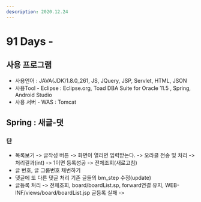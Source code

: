 ```yaml
---
description: 2020.12.24
---
```


# 91 Days -

## 사용 프로그램

* 사용언어 : JAVA\(JDK\)1.8.0\_261, JS, JQuery, JSP, Servlet, HTML, JSON
* 사용Tool  - Eclipse : Eclipse.org, Toad DBA Suite for Oracle 11.5 , Spring, Android Studio
* 사용 서버 - WAS : Tomcat

## Spring : 새글-댓

### 단

* 목록보기 -&gt; 글작성 버튼 -&gt; 화면이 열리면 입력받는다. -&gt; 오라클 전송 및 처리 -&gt; 처리결과\(int\) -&gt; 1이면 등록성공 -&gt; 전체조회\(새로고침\)
* 글 번호, 글 그룹번호 채번하기
* 댓글에 또 다른 댓글 처리 기존 글들의 bm\_step 수정\(update\)
* 글등록 처리 -&gt; 전체조회, board/boardList.sp, forward연결 유지,  WEB-INF/views/board/boardList.jsp 글등록 실패 -&gt;


